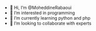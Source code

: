 - 👋 Hi, I’m @MoheddineRabaoui
- 👀 I’m interested in programming 
- 🌱 I’m currently learning python and php 
- 💞️ I’m looking to collaborate with experts 

<!---
MoheddineRabaoui/MoheddineRabaoui is a ✨ special ✨ repository because its `README.md` (this file) appears on your GitHub profile.
You can click the Preview link to take a look at your changes.
--->
